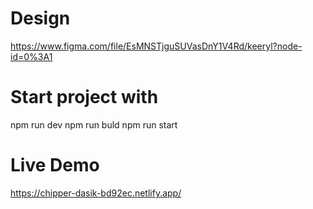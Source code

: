 # Design
https://www.figma.com/file/EsMNSTjguSUVasDnY1V4Rd/keeryl?node-id=0%3A1


# Start project with

  npm run dev
  npm run buld
  npm run start

# Live Demo

https://chipper-dasik-bd92ec.netlify.app/
